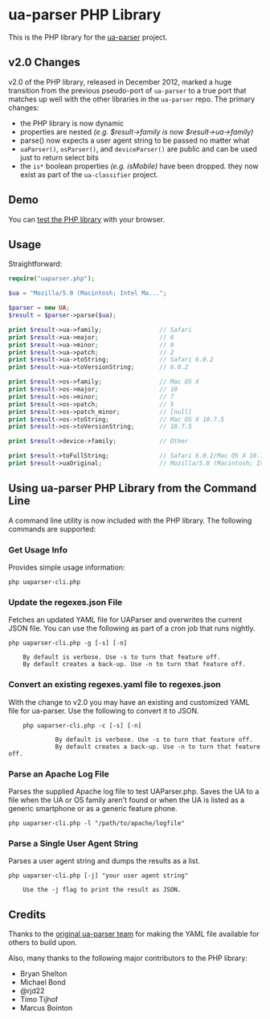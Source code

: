 # ua-parser PHP Library #

This is the PHP library for the [ua-parser](https://github.com/tobie/ua-parser) project.

## v2.0 Changes ##

v2.0 of the PHP library, released in December 2012, marked a huge transition from the previous pseudo-port of `ua-parser` to a true port that matches up well with the other libraries in the `ua-parser` repo. The primary changes:

* the PHP library is now dynamic
* properties are nested _(e.g. $result->family is now $result->ua->family)_
* parse() now expects a user agent string to be passed no matter what
* `uaParser()`, `osParser()`, and `deviceParser()` are public and can be used just to return select bits
* the `is*` boolean properties _(e.g. isMobile)_ have been dropped. they now exist as part of the `ua-classifier` project.

## Demo ##

You can [test the PHP library](http://uaparser.dmolsen.com/) with your browser.

## Usage ##

Straightforward:

```php
require("uaparser.php");

$ua = "Mozilla/5.0 (Macintosh; Intel Ma...";

$parser = new UA;
$result = $parser->parse($ua);

print $result->ua->family;                // Safari
print $result->ua->major;                 // 6
print $result->ua->minor;                 // 0
print $result->ua->patch;                 // 2
print $result->ua->toString;              // Safari 6.0.2
print $result->ua->toVersionString;       // 6.0.2

print $result->os->family;                // Mac OS X
print $result->os->major;                 // 10
print $result->os->minor;                 // 7
print $result->os->patch;                 // 5
print $result->os->patch_minor;           // [null]
print $result->os->toString;              // Mac OS X 10.7.5
print $result->os->toVersionString;       // 10.7.5

print $result->device->family;            // Other

print $result->toFullString;              // Safari 6.0.2/Mac OS X 10.7.5
print $result->uaOriginal;                // Mozilla/5.0 (Macintosh; Intel Ma...
```

## Using ua-parser PHP Library from the Command Line ##

A command line utility is now included with the PHP library. The following commands are supported:

### Get Usage Info

Provides simple usage information:

    php uaparser-cli.php

### Update the regexes.json File

Fetches an updated YAML file for UAParser and overwrites the current JSON file. You can use the following as part of a cron job that runs nightly. 

    php uaparser-cli.php -g [-s] [-n]
        
        By default is verbose. Use -s to turn that feature off.
        By default creates a back-up. Use -n to turn that feature off.

### Convert an existing regexes.yaml file to regexes.json

With the change to v2.0 you may have an existing and customized YAML file for ua-parser. Use the following to convert it to JSON.

		php uaparser-cli.php -c [-s] [-n]

				 By default is verbose. Use -s to turn that feature off.
				 By default creates a back-up. Use -n to turn that feature off.

### Parse an Apache Log File

Parses the supplied Apache log file to test UAParser.php. Saves the UA to a file when the UA or OS family aren't found or when the UA is listed as a generic smartphone or as a generic feature phone.

    php uaparser-cli.php -l "/path/to/apache/logfile"
        

### Parse a Single User Agent String

Parses a user agent string and dumps the results as a list.

    php uaparser-cli.php [-j] "your user agent string"
           
        Use the -j flag to print the result as JSON.

## Credits ##

Thanks to the [original ua-parser team](http://code.google.com/p/ua-parser/people/list) for making the YAML file available for others to build upon.

Also, many thanks to the following major contributors to the PHP library:

* Bryan Shelton
* Michael Bond
* @rjd22
* Timo Tijhof 
* Marcus Bointon
